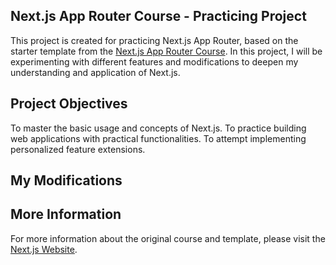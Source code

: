## Next.js App Router Course - Practicing Project

This project is created for practicing Next.js App Router, based on the starter template from the [Next.js App Router Course](https://nextjs.org/learn).
In this project, I will be experimenting with different features and modifications to deepen my understanding and application of Next.js.

## Project Objectives
To master the basic usage and concepts of Next.js.
To practice building web applications with practical functionalities.
To attempt implementing personalized feature extensions.

## My Modifications



## More Information
For more information about the original course and template, please visit the [Next.js Website](https://nextjs.org/).
